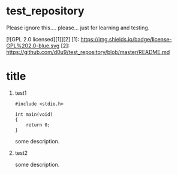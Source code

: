 # test_repository
Please ignore this.... please... just for learning and testing.

[![GPL 2.0 licensed][1]][2]
[1]: https://img.shields.io/badge/license-GPL%202.0-blue.svg
[2]: https://github.com/d0u9/test_repository/blob/master/README.md


# title
1. test1

    ```
    #include <stdio.h>
   
    int main(void)
    {
        return 0;
    }
    ```
    
    some description.

2. test2

    some description.

